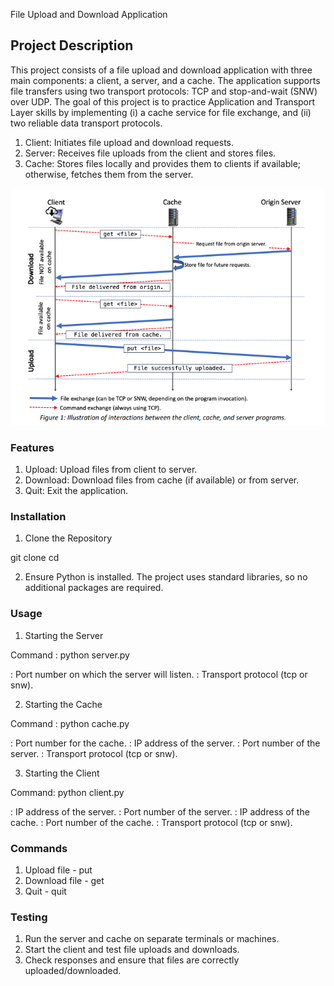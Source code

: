 File Upload and Download Application

## Project Description

This project consists of a file upload and download application with three main components: a client, a server, and a cache. The application supports file transfers using two transport protocols: TCP and stop-and-wait (SNW) over UDP. The goal of this project is to practice Application and Transport Layer skills by implementing (i) a cache service for file exchange, and (ii) two reliable data transport protocols.

1. Client: Initiates file upload and download requests.
2. Server: Receives file uploads from the client and stores files.
3. Cache: Stores files locally and provides them to clients if available; otherwise, fetches them from the server.

![alt text](image.png)


### Features

1. Upload: Upload files from client to server.
2. Download: Download files from cache (if available) or from server.
3. Quit: Exit the application.

### Installation

1. Clone the Repository

git clone <repository-url>
cd <repository-directory>

2. Ensure Python is installed. The project uses standard libraries, so no additional packages are required.

### Usage

1. Starting the Server

Command : python server.py <port> <protocol>

<port>: Port number on which the server will listen.
<protocol>: Transport protocol (tcp or snw).

2. Starting the Cache

Command : python cache.py <port> <server-ip> <server-port> <protocol>

<port>: Port number for the cache.
<server-ip>: IP address of the server.
<server-port>: Port number of the server.
<protocol>: Transport protocol (tcp or snw).

3. Starting the Client

Command: python client.py <server-ip> <server-port> <cache-ip> <cache-port> <protocol>

<server-ip>: IP address of the server.
<server-port>: Port number of the server.
<cache-ip>: IP address of the cache.
<cache-port>: Port number of the cache.
<protocol>: Transport protocol (tcp or snw).

### Commands

1. Upload file - put <file>
2. Download file - get <file>
3. Quit - quit

### Testing

1. Run the server and cache on separate terminals or machines.
2. Start the client and test file uploads and downloads.
3. Check responses and ensure that files are correctly uploaded/downloaded.
